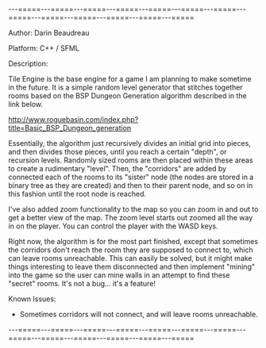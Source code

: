 ---=====---=====---=====---=====---=====---=====---=====---=====---=====---=====---=====---=====---=====

Author: Darin Beaudreau

Platform: C++ / SFML

Description: 

Tile Engine is the base engine for a game I am planning to make sometime in the future. It is a
simple random level generator that stitches together rooms based on the BSP Dungeon Generation algorithm described
in the link below.

http://www.roguebasin.com/index.php?title=Basic_BSP_Dungeon_generation

Essentially, the algorithm just recursively divides an initial grid into pieces, and then divides those pieces,
until you reach a certain "depth", or recursion levels. Randomly sized rooms are then placed within these
areas to create a rudimentary "level". Then, the "corridors" are added by connected each of the rooms to its
"sister" node (the nodes are stored in a binary tree as they are created) and then to their parent node, and
so on in this fashion until the root node is reached.

I've also added zoom functionality to the map so you can zoom in and out to get a better view of the map. The
zoom level starts out zoomed all the way in on the player. You can control the player with the WASD keys.

Right now, the algorithm is for the most part finished, except that sometimes the corridors don't reach the room
they are supposed to connect to, which can leave rooms unreachable. This can easily be solved, but it might make
things interesting to leave them disconnected and then implement "mining" into the game so the user can mine
walls in an attempt to find these "secret" rooms. It's not a bug... it's a feature!

Known Issues:
 - Sometimes corridors will not connect, and will leave rooms unreachable.

---=====---=====---=====---=====---=====---=====---=====---=====---=====---=====---=====---=====---=====
